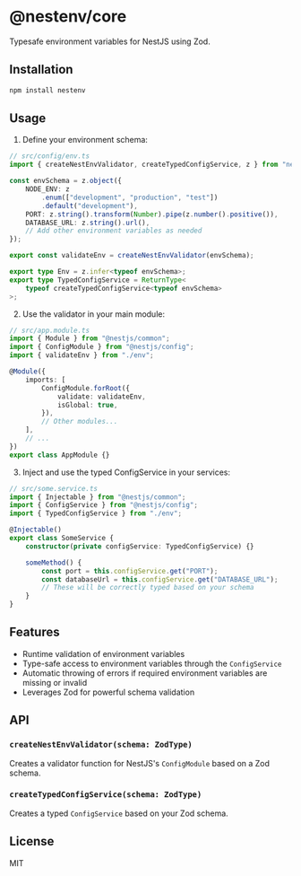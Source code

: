 

# @nestenv/core

Typesafe environment variables for NestJS using Zod.

## Installation

```bash
npm install nestenv
```

## Usage

1. Define your environment schema:

```typescript
// src/config/env.ts
import { createNestEnvValidator, createTypedConfigService, z } from "nestenv";

const envSchema = z.object({
    NODE_ENV: z
        .enum(["development", "production", "test"])
        .default("development"),
    PORT: z.string().transform(Number).pipe(z.number().positive()),
    DATABASE_URL: z.string().url(),
    // Add other environment variables as needed
});

export const validateEnv = createNestEnvValidator(envSchema);

export type Env = z.infer<typeof envSchema>;
export type TypedConfigService = ReturnType<
    typeof createTypedConfigService<typeof envSchema>
>;
```

2. Use the validator in your main module:

```typescript
// src/app.module.ts
import { Module } from "@nestjs/common";
import { ConfigModule } from "@nestjs/config";
import { validateEnv } from "./env";

@Module({
    imports: [
        ConfigModule.forRoot({
            validate: validateEnv,
            isGlobal: true,
        }),
        // Other modules...
    ],
    // ...
})
export class AppModule {}
```

3. Inject and use the typed ConfigService in your services:

```typescript
// src/some.service.ts
import { Injectable } from "@nestjs/common";
import { ConfigService } from "@nestjs/config";
import { TypedConfigService } from "./env";

@Injectable()
export class SomeService {
    constructor(private configService: TypedConfigService) {}

    someMethod() {
        const port = this.configService.get("PORT");
        const databaseUrl = this.configService.get("DATABASE_URL");
        // These will be correctly typed based on your schema
    }
}
```

## Features

- Runtime validation of environment variables
- Type-safe access to environment variables through the `ConfigService`
- Automatic throwing of errors if required environment variables are missing or
  invalid
- Leverages Zod for powerful schema validation

## API

### `createNestEnvValidator(schema: ZodType)`

Creates a validator function for NestJS's `ConfigModule` based on a Zod schema.

### `createTypedConfigService(schema: ZodType)`

Creates a typed `ConfigService` based on your Zod schema.

## License

MIT
